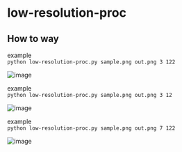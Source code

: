 # low-resolution-proc

## How to way
example \
```python low-resolution-proc.py sample.png out.png 3 122```

![image](https://user-images.githubusercontent.com/55880071/187933165-84ad6721-fbce-4e35-98ba-b90df5a74fc9.png)

example \
```python low-resolution-proc.py sample.png out.png 3 12```

![image](https://user-images.githubusercontent.com/55880071/187933593-e888a440-6014-4709-9641-32fa22493aa2.png)


example \
```python low-resolution-proc.py sample.png out.png 7 122```

![image](https://user-images.githubusercontent.com/55880071/187933751-b7370e3f-da2e-4168-b05b-a1aee5b79c18.png)
